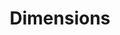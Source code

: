 ---
layout: default
bigquery: https://console.cloud.google.com/bigquery?p=covid-19-dimensions-ai&page=table&d=data&t=publications
contributors: Digital Science, https://www.digital-science.com/
cost: Free for personal, non-commercial use.
description: Dimensions contains more than 100 million publications, ranging from
  articles published in scholarly journals, books and book chapters, to preprints
  and conference proceedings. All publications are contextualized with linked data
  sets, funding, publications, patents, clinical trials, and policy documents. You
  can also view associated categories, funders, institutions, and researcher profiles.
documentation: https://docs.dimensions.ai/bigquery/index.html
last_edit: 04/08/2022, 06:56:17
location: https://www.dimensions.ai/products/free/
maintained_by: Digital Science, https://www.digital-science.com/
schema_fields:
- funder_orgs
- funder_org_countries
- proceedings_title
- application_number
- date_imported_gbq
- labels
- source_id
- category_hrcs_hc
- original_abstract
- funder_org_acronyms
- status
- editors
- open_access_categories
- pmid
- type
- metrics
- current_assignee_orgs
- journal_lists
- doi
- granted_date
- date_normal
- publication_year
- abstract
- linkout
- research_org_state_codes
- inventor_names
- conditions
- original_assignee_orgs
- journal
- citations_count
- description
- funding_chf
- funding_cny
- links
- external_ids
- legal_events
- arxiv_id
- supporting_grant_ids
- address
- associated_publication_pmid
- types
- reference_ids
- open_access_categories_v2
- date
- original_assignee
- funding_cad
- funding_usd
- pages
- funder_org
- research_org_country_names
- book_series_title
- isbn
- grant_number
- eisbn
- kind
- patent_ids
- associated_publication_arxiv_id
- publication_ids
- funding_eur
- date_online
- end_year
- funding_nzd
- phase
- organisation_details
- date_modified
- funder_org_state_codes
- gender
- established
- funding_details
- start_year
- research_org_city_names
- investigators
- family_members_ids
- pmcid
- end_date
- category_hra
- publication_date
- repository_url
- relationships
- category_sdg
- filing_date
- legal_status
- mesh_headings
- filing_year
- filing_status
- category_uoa
- parent_id
- created_date
- funding_jpy
- priority_date
- funding_currency
- authors
- cited_by_ids
- publisher
- funder_countries
- original_title
- family_id
- clinical_trial_ids
- category_for
- registry
- jurisdiction
- assignee_orgs
- family_count
- name
- research_org_countries
- funding_amount
- wikipedia_url
- current_assignee_countries
- citation_string
- associated_publication_id
- funding_aud
- category_icrp_ct
- assignee_countries
- interventions
- embargo_date
- priority_year
- category_hrcs_rac
- volume
- email_address
- repository_id
- book_title
- conference
- research_org_cities
- language
- categories
- research_orgs
- concepts
- associated_publication_doi
- funding_gbp
- mesh_terms
- associated_grant_ids
- expiration_year
- issue
- license
- original_assignee_countries
- researcher_ids
- start_date
- brief_title
- id
- category_bra
- granted_year
- active_years
- title
- acknowledgements
- repository_name
- foa_number
- expiration_date
- year
- aliases
- cpc
- subtitles
- date_print
- funder_org_cities
- category_icrp_cso
- resulting_publication_ids
- citations
- research_org_state_names
- altmetrics
- date_inserted
- category_rcdc
- acronym
- ipcr
- current_assignee
- acronyms
- resulting_publication_doi
shortname: dimensions
tags:
- scholarly literature
- patents
- funding
- clinical trials
- academic profiles
terms_of_use: 'Use of both the Dimensions COVID-19 dataset and full Dimensions dataset
  are subject to the Dimensions Terms of use: https://www.dimensions.ai/policies-terms-legal '
title: Dimensions
uuid: dcff88bd-fe6b-4fdb-8159-809bf9d7bc1c
---
